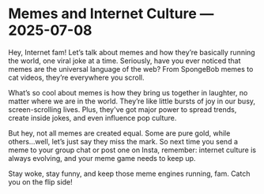 # Memes and Internet Culture — 2025-07-08

Hey, Internet fam! Let’s talk about memes and how they’re basically running the world, one viral joke at a time. Seriously, have you ever noticed that memes are the universal language of the web? From SpongeBob memes to cat videos, they’re everywhere you scroll.

What’s so cool about memes is how they bring us together in laughter, no matter where we are in the world. They’re like little bursts of joy in our busy, screen-scrolling lives. Plus, they've got major power to spread trends, create inside jokes, and even influence pop culture.

But hey, not all memes are created equal. Some are pure gold, while others...well, let’s just say they miss the mark. So next time you send a meme to your group chat or post one on Insta, remember: internet culture is always evolving, and your meme game needs to keep up.

Stay woke, stay funny, and keep those meme engines running, fam. Catch you on the flip side!